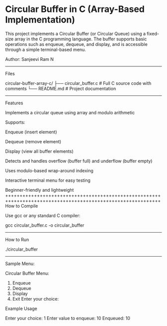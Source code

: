 
Circular Buffer in C (Array-Based Implementation)
=============================================================================================================

This project implements a Circular Buffer (or Circular Queue) using a fixed-size array in the C programming language. The buffer supports basic operations such as enqueue, dequeue, and display, and is accessible through a simple terminal-based menu.

Author: Sanjeevi Ram N
______________________________________________________________________________________________________________
Files

circular-buffer-array-c/
├── circular_buffer.c   # Full C source code with comments
└── README.md           # Project documentation
_____________________________________________________________________________________________________________
Features

Implements a circular queue using array and modulo arithmetic

Supports:

Enqueue (insert element)

Dequeue (remove element)

Display (view all buffer elements)

Detects and handles overflow (buffer full) and underflow (buffer empty)

Uses modulo-based wrap-around indexing

Interactive terminal menu for easy testing

Beginner-friendly and lightweight
++++++++++++++++++++++++++++++++++++++++++++++++++++++++++++++++++++++++++++++++++++++++++++++++++++++++++++
How to Compile

Use gcc or any standard C compiler:

gcc circular_buffer.c -o circular_buffer
_____________________________________________________________________________________________________________
How to Run

./circular_buffer
____________________________________________________________________________________________________________
Sample Menu:

Circular Buffer Menu:
1. Enqueue
2. Dequeue
3. Display
4. Exit
Enter your choice:

Example Usage

Enter your choice: 1
Enter value to enqueue: 10
Enqueued: 10



